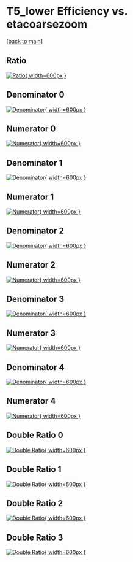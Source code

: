 # T5_lower Efficiency vs. etacoarsezoom

[[back to main](./)]



## Ratio

[![Ratio](../mtv/var/T5_lower_base_321_0_eff_etacoarsezoom.png){ width=600px }](../mtv/var/T5_lower_base_321_0_eff_etacoarsezoom.pdf)

## Denominator 0

[![Denominator](../mtv/den/T5_lower_base_321_0_eff_etacoarsezoom_den0.png){ width=600px }](../mtv/den/T5_lower_base_321_0_eff_etacoarsezoom_den0.pdf)

## Numerator 0

[![Numerator](../mtv/num/T5_lower_base_321_0_eff_etacoarsezoom_num0.png){ width=600px }](../mtv/num/T5_lower_base_321_0_eff_etacoarsezoom_num0.pdf)

## Denominator 1

[![Denominator](../mtv/den/T5_lower_base_321_0_eff_etacoarsezoom_den1.png){ width=600px }](../mtv/den/T5_lower_base_321_0_eff_etacoarsezoom_den1.pdf)

## Numerator 1

[![Numerator](../mtv/num/T5_lower_base_321_0_eff_etacoarsezoom_num1.png){ width=600px }](../mtv/num/T5_lower_base_321_0_eff_etacoarsezoom_num1.pdf)

## Denominator 2

[![Denominator](../mtv/den/T5_lower_base_321_0_eff_etacoarsezoom_den2.png){ width=600px }](../mtv/den/T5_lower_base_321_0_eff_etacoarsezoom_den2.pdf)

## Numerator 2

[![Numerator](../mtv/num/T5_lower_base_321_0_eff_etacoarsezoom_num2.png){ width=600px }](../mtv/num/T5_lower_base_321_0_eff_etacoarsezoom_num2.pdf)

## Denominator 3

[![Denominator](../mtv/den/T5_lower_base_321_0_eff_etacoarsezoom_den3.png){ width=600px }](../mtv/den/T5_lower_base_321_0_eff_etacoarsezoom_den3.pdf)

## Numerator 3

[![Numerator](../mtv/num/T5_lower_base_321_0_eff_etacoarsezoom_num3.png){ width=600px }](../mtv/num/T5_lower_base_321_0_eff_etacoarsezoom_num3.pdf)

## Denominator 4

[![Denominator](../mtv/den/T5_lower_base_321_0_eff_etacoarsezoom_den4.png){ width=600px }](../mtv/den/T5_lower_base_321_0_eff_etacoarsezoom_den4.pdf)

## Numerator 4

[![Numerator](../mtv/num/T5_lower_base_321_0_eff_etacoarsezoom_num4.png){ width=600px }](../mtv/num/T5_lower_base_321_0_eff_etacoarsezoom_num4.pdf)

## Double Ratio 0

[![Double Ratio](../mtv/ratio/T5_lower_base_321_0_eff_etacoarsezoom_ratio0.png){ width=600px }](../mtv/ratio/T5_lower_base_321_0_eff_etacoarsezoom_ratio0.pdf)

## Double Ratio 1

[![Double Ratio](../mtv/ratio/T5_lower_base_321_0_eff_etacoarsezoom_ratio1.png){ width=600px }](../mtv/ratio/T5_lower_base_321_0_eff_etacoarsezoom_ratio1.pdf)

## Double Ratio 2

[![Double Ratio](../mtv/ratio/T5_lower_base_321_0_eff_etacoarsezoom_ratio2.png){ width=600px }](../mtv/ratio/T5_lower_base_321_0_eff_etacoarsezoom_ratio2.pdf)

## Double Ratio 3

[![Double Ratio](../mtv/ratio/T5_lower_base_321_0_eff_etacoarsezoom_ratio3.png){ width=600px }](../mtv/ratio/T5_lower_base_321_0_eff_etacoarsezoom_ratio3.pdf)

